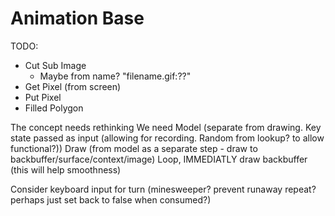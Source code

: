 Animation Base
==============

TODO:
* Cut Sub Image
    * Maybe from name? "filename.gif:??"
* Get Pixel (from screen)
* Put Pixel
* Filled Polygon


The concept needs rethinking
We need
Model (separate from drawing. Key state passed as input (allowing for recording. Random from lookup? to allow functional?))
Draw (from model as a separate step - draw to backbuffer/surface/context/image)
Loop, IMMEDIATLY draw backbuffer (this will help smoothness)

Consider keyboard input for turn (minesweeper? prevent runaway repeat? perhaps just set back to false when consumed?)